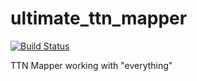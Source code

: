 # ultimate_ttn_mapper
[![Build Status](https://travis-ci.com/incyi/ultimate_ttn_mapper.svg?branch=main)](https://travis-ci.com/incyi/ultimate_ttn_mapper)

TTN Mapper working with "everything"
